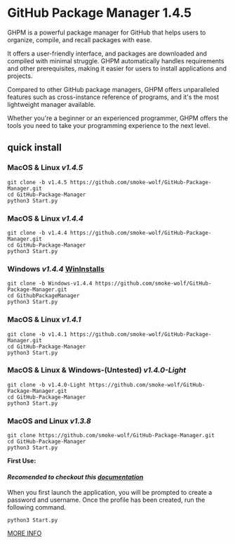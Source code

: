 # GitHub Package Manager 1.4.5

GHPM is a powerful package manager for GitHub that helps users to organize, compile, and recall packages with ease.

It offers a user-friendly interface, and packages are downloaded and compiled with minimal struggle. GHPM automatically handles requirements and other prerequisites, making it easier for users to install applications and projects.

Compared to other GitHub package managers, GHPM offers unparalleled features such as cross-instance reference of programs, and it's the most lightweight manager available.

Whether you're a beginner or an experienced programmer, GHPM offers the tools you need to take your programming experience to the next level.

## quick install
### MacOS & Linux *v1.4.5*
	git clone -b v1.4.5 https://github.com/smoke-wolf/GitHub-Package-Manager.git
	cd GitHub-Package-Manager
	python3 Start.py
### MacOS & Linux *v1.4.4*
	git clone -b v1.4.4 https://github.com/smoke-wolf/GitHub-Package-Manager.git
	cd GitHub-Package-Manager
	python3 Start.py
 ### Windows *v1.4.4* [WinInstalls](https://github.com/smoke-wolf/GitHub-Package-Manager/wiki/Windows-Installation)
	git clone -b Windows-v1.4.4 https://github.com/smoke-wolf/GitHub-Package-Manager.git
	cd GithubPackageManager
	python3 Start.py
### MacOS & Linux *v1.4.1*
	git clone -b v1.4.1 https://github.com/smoke-wolf/GitHub-Package-Manager.git
	cd GitHub-Package-Manager
	python3 Start.py
### MacOS & Linux & Windows-(Untested) *v1.4.0-Light*
	git clone -b v1.4.0-Light https://github.com/smoke-wolf/GitHub-Package-Manager.git
	cd GitHub-Package-Manager
	python3 Start.py
### MacOS and Linux *v1.3.8*
	git clone https://github.com/smoke-wolf/GitHub-Package-Manager.git
	cd GitHub-Package-Manager
	python3 Start.py

	
**First Use:**

#### *Recomended to checkout this [documentation](https://github.com/smoke-wolf/GitHub-Package-Manager/wiki)*
When you first launch the application, you will be prompted to create a password and username. Once the profile has been created, run the following command.

	python3 Start.py


[MORE INFO](https://raw.githubusercontent.com/smoke-wolf/GitHub-Package-Manager/main/System/Cache/System/ErrorLog/Errors)
